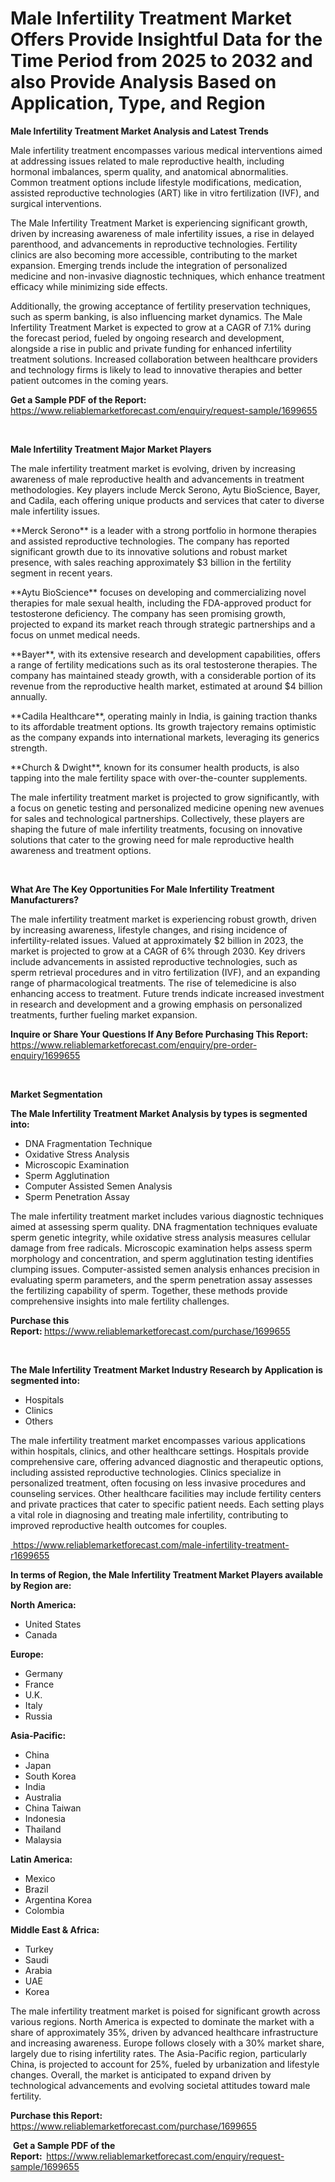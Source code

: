 <p><h1>Male Infertility Treatment Market Offers Provide Insightful Data for the Time Period from 2025 to 2032 and also Provide Analysis Based on Application, Type, and Region</h1></p><p><strong>Male Infertility Treatment Market Analysis and Latest Trends</strong></p>
<p><p>Male infertility treatment encompasses various medical interventions aimed at addressing issues related to male reproductive health, including hormonal imbalances, sperm quality, and anatomical abnormalities. Common treatment options include lifestyle modifications, medication, assisted reproductive technologies (ART) like in vitro fertilization (IVF), and surgical interventions.</p><p>The Male Infertility Treatment Market is experiencing significant growth, driven by increasing awareness of male infertility issues, a rise in delayed parenthood, and advancements in reproductive technologies. Fertility clinics are also becoming more accessible, contributing to the market expansion. Emerging trends include the integration of personalized medicine and non-invasive diagnostic techniques, which enhance treatment efficacy while minimizing side effects. </p><p>Additionally, the growing acceptance of fertility preservation techniques, such as sperm banking, is also influencing market dynamics. The Male Infertility Treatment Market is expected to grow at a CAGR of 7.1% during the forecast period, fueled by ongoing research and development, alongside a rise in public and private funding for enhanced infertility treatment solutions. Increased collaboration between healthcare providers and technology firms is likely to lead to innovative therapies and better patient outcomes in the coming years.</p></p>
<p><strong>Get a Sample PDF of the Report:&nbsp;</strong> <a href="https://www.reliablemarketforecast.com/enquiry/request-sample/1699655?utm_campaign=3546&utm_medium=2&utm_source=Github&utm_content=ia&utm_term=19042025&utm_id=male-infertility-treatment">https://www.reliablemarketforecast.com/enquiry/request-sample/1699655</a></p>
<p>&nbsp;</p>
<p><strong>Male Infertility Treatment Major Market Players</strong></p>
<p><p>The male infertility treatment market is evolving, driven by increasing awareness of male reproductive health and advancements in treatment methodologies. Key players include Merck Serono, Aytu BioScience, Bayer, and Cadila, each offering unique products and services that cater to diverse male infertility issues.</p><p>**Merck Serono** is a leader with a strong portfolio in hormone therapies and assisted reproductive technologies. The company has reported significant growth due to its innovative solutions and robust market presence, with sales reaching approximately $3 billion in the fertility segment in recent years.</p><p>**Aytu BioScience** focuses on developing and commercializing novel therapies for male sexual health, including the FDA-approved product for testosterone deficiency. The company has seen promising growth, projected to expand its market reach through strategic partnerships and a focus on unmet medical needs.</p><p>**Bayer**, with its extensive research and development capabilities, offers a range of fertility medications such as its oral testosterone therapies. The company has maintained steady growth, with a considerable portion of its revenue from the reproductive health market, estimated at around $4 billion annually.</p><p>**Cadila Healthcare**, operating mainly in India, is gaining traction thanks to its affordable treatment options. Its growth trajectory remains optimistic as the company expands into international markets, leveraging its generics strength.</p><p>**Church & Dwight**, known for its consumer health products, is also tapping into the male fertility space with over-the-counter supplements. </p><p>The male infertility treatment market is projected to grow significantly, with a focus on genetic testing and personalized medicine opening new avenues for sales and technological partnerships. Collectively, these players are shaping the future of male infertility treatments, focusing on innovative solutions that cater to the growing need for male reproductive health awareness and treatment options.</p></p>
<p>&nbsp;</p>
<p><strong>What Are The Key Opportunities For Male Infertility Treatment Manufacturers?</strong></p>
<p><p>The male infertility treatment market is experiencing robust growth, driven by increasing awareness, lifestyle changes, and rising incidence of infertility-related issues. Valued at approximately $2 billion in 2023, the market is projected to grow at a CAGR of 6% through 2030. Key drivers include advancements in assisted reproductive technologies, such as sperm retrieval procedures and in vitro fertilization (IVF), and an expanding range of pharmacological treatments. The rise of telemedicine is also enhancing access to treatment. Future trends indicate increased investment in research and development and a growing emphasis on personalized treatments, further fueling market expansion.</p></p>
<p><strong>Inquire or Share Your Questions If Any Before Purchasing This Report:</strong> <a href="https://www.reliablemarketforecast.com/enquiry/pre-order-enquiry/1699655?utm_campaign=3546&utm_medium=2&utm_source=Github&utm_content=ia&utm_term=19042025&utm_id=male-infertility-treatment">https://www.reliablemarketforecast.com/enquiry/pre-order-enquiry/1699655</a></p>
<p>&nbsp;</p>
<p><strong>Market Segmentation</strong></p>
<p><strong>The Male Infertility Treatment Market Analysis by types is segmented into:</strong></p>
<p><ul><li>DNA Fragmentation Technique</li><li>Oxidative Stress Analysis</li><li>Microscopic Examination</li><li>Sperm Agglutination</li><li>Computer Assisted Semen Analysis</li><li>Sperm Penetration Assay</li></ul></p>
<p><p>The male infertility treatment market includes various diagnostic techniques aimed at assessing sperm quality. DNA fragmentation techniques evaluate sperm genetic integrity, while oxidative stress analysis measures cellular damage from free radicals. Microscopic examination helps assess sperm morphology and concentration, and sperm agglutination testing identifies clumping issues. Computer-assisted semen analysis enhances precision in evaluating sperm parameters, and the sperm penetration assay assesses the fertilizing capability of sperm. Together, these methods provide comprehensive insights into male fertility challenges.</p></p>
<p><strong>Purchase this Report:&nbsp;</strong><a href="https://www.reliablemarketforecast.com/purchase/1699655?utm_campaign=3546&utm_medium=2&utm_source=Github&utm_content=ia&utm_term=19042025&utm_id=male-infertility-treatment">https://www.reliablemarketforecast.com/purchase/1699655</a></p>
<p>&nbsp;</p>
<p><strong>The Male Infertility Treatment Market Industry Research by Application is segmented into:</strong></p>
<p><ul><li>Hospitals</li><li>Clinics</li><li>Others</li></ul></p>
<p><p>The male infertility treatment market encompasses various applications within hospitals, clinics, and other healthcare settings. Hospitals provide comprehensive care, offering advanced diagnostic and therapeutic options, including assisted reproductive technologies. Clinics specialize in personalized treatment, often focusing on less invasive procedures and counseling services. Other healthcare facilities may include fertility centers and private practices that cater to specific patient needs. Each setting plays a vital role in diagnosing and treating male infertility, contributing to improved reproductive health outcomes for couples.</p></p>
<p><a href="https://www.reliablemarketforecast.com/male-infertility-treatment-r1699655?utm_campaign=3546&utm_medium=2&utm_source=Github&utm_content=ia&utm_term=19042025&utm_id=male-infertility-treatment">&nbsp;https://www.reliablemarketforecast.com/male-infertility-treatment-r1699655</a></p>
<p><strong>In terms of Region, the Male Infertility Treatment Market Players available by Region are:</strong></p>
<p>
    <p> <strong> North America: </strong>
        <ul>
            <li>United States</li>
            <li>Canada</li>
        </ul>
        </p> 
    <p> <strong> Europe: </strong>
        <ul>
            <li>Germany</li>
            <li>France</li>
            <li>U.K.</li>
            <li>Italy</li>
            <li>Russia</li>
        </ul>
        </p> 
    <p> <strong> Asia-Pacific: </strong>
        <ul>
            <li>China</li>
            <li>Japan</li>
            <li>South Korea</li>
            <li>India</li>
            <li>Australia</li>
            <li>China Taiwan</li>
            <li>Indonesia</li>
            <li>Thailand</li>
            <li>Malaysia</li>
        </ul>
        </p> 
    <p> <strong> Latin America: </strong>
        <ul>
            <li>Mexico</li>
            <li>Brazil</li>
            <li>Argentina Korea</li>
            <li>Colombia</li>
        </ul>
        </p> 
    <p> <strong> Middle East & Africa: </strong>
        <ul>
            <li>Turkey</li>
            <li>Saudi</li>
            <li>Arabia</li>
            <li>UAE</li>
            <li>Korea</li>
        </ul>
    </p>
    </p>
<p><p>The male infertility treatment market is poised for significant growth across various regions. North America is expected to dominate the market with a share of approximately 35%, driven by advanced healthcare infrastructure and increasing awareness. Europe follows closely with a 30% market share, largely due to rising infertility rates. The Asia-Pacific region, particularly China, is projected to account for 25%, fueled by urbanization and lifestyle changes. Overall, the market is anticipated to expand driven by technological advancements and evolving societal attitudes toward male fertility.</p></p>
<p><strong>Purchase this Report: </strong><a href="https://www.reliablemarketforecast.com/purchase/1699655?utm_campaign=3546&utm_medium=2&utm_source=Github&utm_content=ia&utm_term=19042025&utm_id=male-infertility-treatment">https://www.reliablemarketforecast.com/purchase/1699655</a></p>
<p>&nbsp;<strong>Get a Sample PDF of the Report:&nbsp;&nbsp;</strong><a href="https://www.reliablemarketforecast.com/enquiry/request-sample/1699655?utm_campaign=3546&utm_medium=2&utm_source=Github&utm_content=ia&utm_term=19042025&utm_id=male-infertility-treatment">https://www.reliablemarketforecast.com/enquiry/request-sample/1699655</a></p>
<p><strong></strong></p>
<p><p></p><p></p><p></p></p>